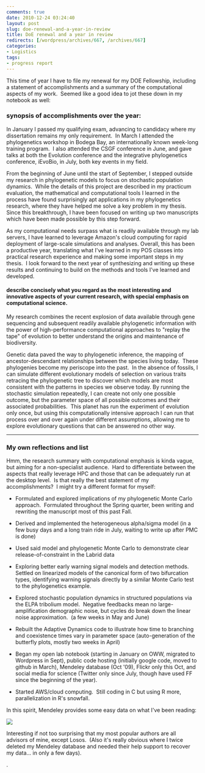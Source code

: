```yaml
---
comments: true
date: 2010-12-24 03:24:40
layout: post
slug: doe-renewal-and-a-year-in-review
title: DoE renewal and a year in review
redirects: [/wordpress/archives/667, /archives/667]
categories:
- Logistics
tags:
- progress report
---
```


This time of year I have to file my renewal for my DOE Fellowship, including a statement of accomplishments and a summary of the computational aspects of my work.  Seemed like a good idea to jot these down in my notebook as well:


### synopsis of accomplishments over the year:


In January I passed my qualifying exam, advancing to candidacy where my dissertation remains my only requirement.  In March I attended the phylogenetics workshop in Bodega Bay, an internationally known week-long training program.  I also attended the CSGF conference in June, and gave talks at both the Evolution conference and the integrative phylogenetics conference, iEvoBio, in July, both key events in my field.

From the beginning of June until the start of September, I stepped outside my research in phylogenetic models to focus on stochastic population dynamics.  While the details of this project are described in my practicum evaluation, the mathematical and computational tools I learned in the process have found surprisingly apt applications in my phylogenetics research, where they have helped me solve a key problem in my thesis.  Since this breakthrough, I have been focused on writing up two manuscripts which have been made possible by this step forward.

As my computational needs surpass what is readily available through my lab servers, I have learned to leverage Amazon's cloud computing for rapid deployment of large-scale simulations and analyses. Overall, this has been a productive year, translating what I've learned in my POS classes into practical research experience and making some important steps in my thesis.  I look forward to the next year of synthesizing and writing up these results and continuing to build on the methods and tools I've learned and developed.


#### describe concisely what you regard as the most interesting and innovative aspects of your current research, with special emphasis on computational science.


My research combines the recent explosion of data available through gene sequencing and subsequent readily available phylogenetic information with the power of high-performance computational approaches to "replay the tape" of evolution to better understand the origins and maintenance of biodiversity.

Genetic data paved the way to phylogenetic inference, the mapping of ancestor-descendant relationships between the species living today.  These phylogenies become my periscope into the past.  In the absence of fossils, I can simulate different evolutionary models of selection on various traits retracing the phylogenetic tree to discover which models are most consistent with the patterns in species we observe today. By running the stochastic simulation repeatedly, I can create not only one possible outcome, but the parameter space of all possible outcomes and their associated probabilities.  This planet has run the experiment of evolution only once, but using this computationally intensive approach I can run that process over and over again under different assumptions, allowing me to explore evolutionary questions that can be answered no other way.

-----


### My own reflections and list


Hmm, the research summary with computational emphasis is kinda vague, but aiming for a non-specialist audience.  Hard to differentiate between the aspects that really leverage HPC and those that can be adequately run at the desktop level.  Is that really the best statement of my accomplishments?  I might try a different format for myself:



	
  * Formulated and explored implications of my phylogenetic Monte Carlo approach.  Formulated throughout the Spring quarter, been writing and rewriting the manuscript most of this past Fall.

	
  * Derived and implemented the heterogeneous alpha/sigma model (in a few busy days and a long train ride in July, waiting to write up after PMC is done)

	
  * Used said model and phylogenetic Monte Carlo to demonstrate clear release-of-constraint in the Labrid data

	
  * Exploring better early warning signal models and detection methods.  Settled on linearized models of the canonical form of two bifurcation types, identifying warning signals directly by a similar Monte Carlo test to the phylogenetics example.

	
  * Explored stochastic population dynamics in structured populations via the ELPA tribolium model.  Negative feedbacks mean no large-amplification demographic noise, but cycles do break down the linear noise approximation.  (a few weeks in May and June)

	
  * Rebuilt the Adaptive Dynamics code to illustrate how time to branching and coexistence times vary in parameter space (auto-generation of the butterfly plots, mostly two weeks in April)

	
  * Began my open lab notebook (starting in January on OWW, migrated to Wordpress in Sept), public code hosting (initially google code, moved to github in March), Mendeley database (Oct '09), Flickr only this Oct, and social media for science (Twitter only since July, though have used FF since the beginning of the year).

	
  * Started AWS/cloud computing.  Still coding in C but using R more, parallelization in R's snowfall.


In this spirit, Mendeley provides some easy data on what I've been reading:

![]( http://farm6.staticflickr.com/5286/5287843580_481f529fc1_o.png )


Interesting if not too surprising that my most popular authors are all advisors of mine, except Losos.  (Also it's really obvious where I twice deleted my Mendeley database and needed their help support to recover my data... in only a few days).

.
